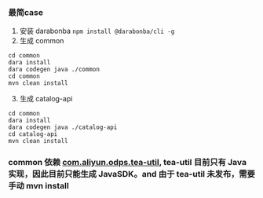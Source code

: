 ### 最简case

1. 安装 darabonba
`npm install @darabonba/cli -g`
2. 生成 common
```
cd common
dara install
dara codegen java ./common
cd common
mvn clean install
```
3. 生成 catalog-api
```
cd common
dara install
dara codegen java ./catalog-api
cd catalog-api
mvn clean install
```

### common 依赖 [com.aliyun.odps.tea-util](https://code.alibaba-inc.com/zhangdingxin.zdx/tea-util), tea-util 目前只有 Java 实现，因此目前只能生成 JavaSDK。and 由于 tea-util 未发布，需要手动 mvn install
